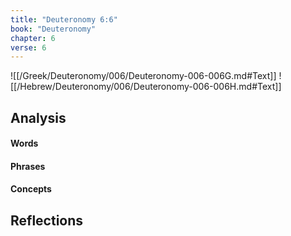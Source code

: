 ```yaml
---
title: "Deuteronomy 6:6"
book: "Deuteronomy"
chapter: 6
verse: 6
---
```

![[/Greek/Deuteronomy/006/Deuteronomy-006-006G.md#Text]]
![[/Hebrew/Deuteronomy/006/Deuteronomy-006-006H.md#Text]]

## Analysis

#### Words

#### Phrases

#### Concepts

## Reflections
